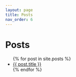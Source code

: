 ```yaml
---
layout: page
title: Posts
nav_order: 6
---
```


# Posts

<ul class="posts">
   {% for post in site.posts %}
      <li><a href="{{ post.url }}">{{ post.title }}</a></li>
   {% endfor %}
</ul>
